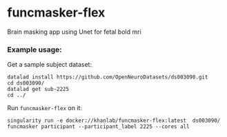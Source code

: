 # funcmasker-flex

Brain masking app using Unet for fetal bold mri


### Example usage:

Get a sample subject dataset:

    datalad install https://github.com/OpenNeuroDatasets/ds003090.git
    cd ds003090/
    datalad get sub-2225
    cd ../

Run `funcmasker-flex` on it:
    
    singularity run -e docker://khanlab/funcmasker-flex:latest  ds003090/ funcmasker participant --participant_label 2225 --cores all


